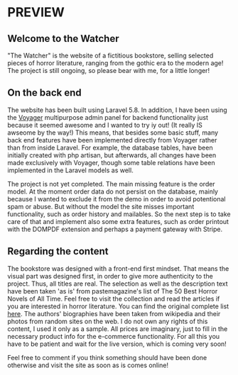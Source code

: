 <h1>PREVIEW</h1>
<h2>Welcome to the Watcher</h2>

<p>"The Watcher" is the website of a fictitious bookstore, selling selected pieces of horror literature, ranging from the gothic era to the modern age! The project is still ongoing, so please bear with me, for a little longer!</p>

<h2>On the back end</h2>
<p>The website has been built using Laravel 5.8. In addition, I have been using the <a href="https://laravelvoyager.com" class="text-bordeaux">Voyager</a> multipurpose admin panel for backend functionality just because it seemed awesome and I wanted to try iy out! (It really IS awseome by the way!) This means, that besides some basic stuff, many back end features have been implemented directly from Voyager rather than from inside Laravel. For example, the database tables, have been initially created with php artisan, but afterwards, all changes have been made exclusively with Voyager, though some table relations have been implemented in the Laravel models as well.</p>
<p>The project is not yet completed. The main missing feature is the order model. At the moment order data do not persist on the database, mainly because I wanted to exclude it from the demo in order to avoid potentional spam or abuse. But without the model the site misses important functionality, such as order history and mailables. So the next step is to take care of that and implement also some extra features, such as order printout with the DOMPDF extension and perhaps a payment gateway with Stripe.</p> 

<h2>Regarding the content</h2>
<p>The bookstore was designed with a front-end first mindset. That means the visual part was designed first, in order to give more authenticity to the project. Thus, all titles are real. The selection as well as the description text have been taken 'as is' from pastemagazine's list of The 50 Best Horror Novels of All Time. Feel free to visit the collection and read the articles if you are interested in horror literature. You can find the original complete list <a href="https://www.pastemagazine.com/articles/2018/08/the-best-horror-novels-of-all-time.html">here</a>.
The authors' biographies have been taken from wikipedia and their photos from random sites on the web. I do not own any rights of this content, I used it only as a sample. All prices are imaginary, just to fill in the necessary product info for the e-commerce functionality. For all this you have to be patient and wait for the live version, which is coming very soon!</p>

<p>Feel free to comment if you think something should have been done otherwise and visit the site as soon as is comes online!</p>
          
